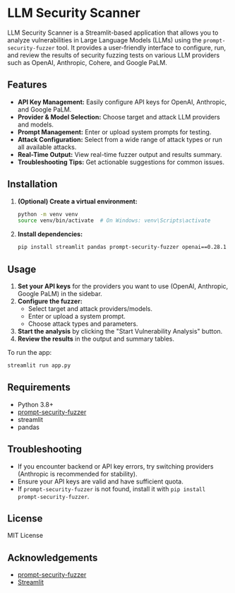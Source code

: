 # LLM Security Scanner

LLM Security Scanner is a Streamlit-based application that allows you to analyze vulnerabilities in Large Language Models (LLMs) using the `prompt-security-fuzzer` tool. It provides a user-friendly interface to configure, run, and review the results of security fuzzing tests on various LLM providers such as OpenAI, Anthropic, Cohere, and Google PaLM.

## Features
- **API Key Management:** Easily configure API keys for OpenAI, Anthropic, and Google PaLM.
- **Provider & Model Selection:** Choose target and attack LLM providers and models.
- **Prompt Management:** Enter or upload system prompts for testing.
- **Attack Configuration:** Select from a wide range of attack types or run all available attacks.
- **Real-Time Output:** View real-time fuzzer output and results summary.
- **Troubleshooting Tips:** Get actionable suggestions for common issues.

## Installation

1. **(Optional) Create a virtual environment:**
   ```bash
   python -m venv venv
   source venv/bin/activate  # On Windows: venv\Scripts\activate
   ```
2. **Install dependencies:**
   ```bash
   pip install streamlit pandas prompt-security-fuzzer openai==0.28.1
   ```

## Usage
1. **Set your API keys** for the providers you want to use (OpenAI, Anthropic, Google PaLM) in the sidebar.
2. **Configure the fuzzer:**
   - Select target and attack providers/models.
   - Enter or upload a system prompt.
   - Choose attack types and parameters.
3. **Start the analysis** by clicking the "Start Vulnerability Analysis" button.
4. **Review the results** in the output and summary tables.

To run the app:
```bash
streamlit run app.py
```

## Requirements
- Python 3.8+
- [prompt-security-fuzzer](https://pypi.org/project/prompt-security-fuzzer/)
- streamlit
- pandas

## Troubleshooting
- If you encounter backend or API key errors, try switching providers (Anthropic is recommended for stability).
- Ensure your API keys are valid and have sufficient quota.
- If `prompt-security-fuzzer` is not found, install it with `pip install prompt-security-fuzzer`.

## License
MIT License

## Acknowledgements
- [prompt-security-fuzzer](https://github.com/danielmiessler/prompt-security-fuzzer)
- [Streamlit](https://streamlit.io/) 

